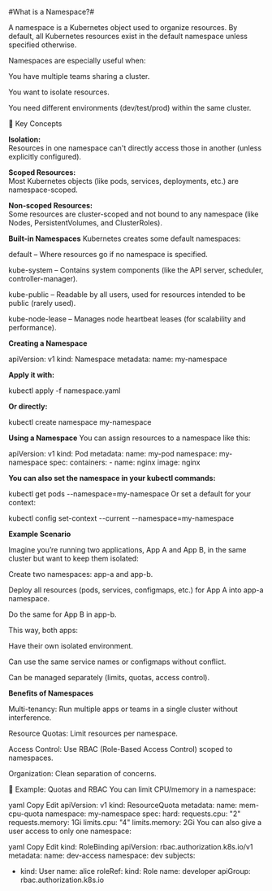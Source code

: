 #What is a Namespace?#

A namespace is a Kubernetes object used to organize resources. By default, all Kubernetes resources exist in the default namespace unless specified otherwise.

Namespaces are especially useful when:

You have multiple teams sharing a cluster.

You want to isolate resources.

You need different environments (dev/test/prod) within the same cluster.

🔹 Key Concepts

**Isolation:**  
Resources in one namespace can't directly access those in another (unless explicitly configured).

**Scoped Resources:**  
Most Kubernetes objects (like pods, services, deployments, etc.) are namespace-scoped.

**Non-scoped Resources:**  
Some resources are cluster-scoped and not bound to any namespace (like Nodes, PersistentVolumes, and ClusterRoles).

**Built-in Namespaces**
Kubernetes creates some default namespaces:

default – Where resources go if no namespace is specified.

kube-system – Contains system components (like the API server, scheduler, controller-manager).

kube-public – Readable by all users, used for resources intended to be public (rarely used).

kube-node-lease – Manages node heartbeat leases (for scalability and performance).

**Creating a Namespace**

apiVersion: v1
kind: Namespace
metadata:
  name: my-namespace
  
**Apply it with:**

kubectl apply -f namespace.yaml

**Or directly:**

kubectl create namespace my-namespace

**Using a Namespace**
You can assign resources to a namespace like this:

apiVersion: v1
kind: Pod
metadata:
  name: my-pod
  namespace: my-namespace
spec:
  containers:
    - name: nginx
      image: nginx
      
**You can also set the namespace in your kubectl commands:**

kubectl get pods --namespace=my-namespace
Or set a default for your context:

kubectl config set-context --current --namespace=my-namespace

**Example Scenario**

Imagine you’re running two applications, App A and App B, in the same cluster but want to keep them isolated:

Create two namespaces: app-a and app-b.

Deploy all resources (pods, services, configmaps, etc.) for App A into app-a namespace.

Do the same for App B in app-b.

This way, both apps:

Have their own isolated environment.

Can use the same service names or configmaps without conflict.

Can be managed separately (limits, quotas, access control).

**Benefits of Namespaces**

Multi-tenancy: Run multiple apps or teams in a single cluster without interference.

Resource Quotas: Limit resources per namespace.

Access Control: Use RBAC (Role-Based Access Control) scoped to namespaces.

Organization: Clean separation of concerns.

🔹 Example: Quotas and RBAC
You can limit CPU/memory in a namespace:

yaml
Copy
Edit
apiVersion: v1
kind: ResourceQuota
metadata:
  name: mem-cpu-quota
  namespace: my-namespace
spec:
  hard:
    requests.cpu: "2"
    requests.memory: 1Gi
    limits.cpu: "4"
    limits.memory: 2Gi
You can also give a user access to only one namespace:

yaml
Copy
Edit
kind: RoleBinding
apiVersion: rbac.authorization.k8s.io/v1
metadata:
  name: dev-access
  namespace: dev
subjects:
- kind: User
  name: alice
roleRef:
  kind: Role
  name: developer
  apiGroup: rbac.authorization.k8s.io
